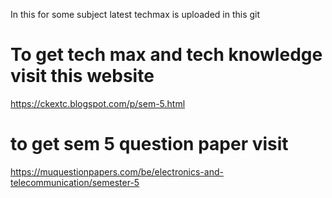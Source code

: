 In this for some subject latest techmax is uploaded in this git


# To get tech max and tech knowledge visit this website
 https://ckextc.blogspot.com/p/sem-5.html


# to get sem 5 question paper visit 
https://muquestionpapers.com/be/electronics-and-telecommunication/semester-5
